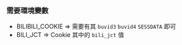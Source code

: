 ### 需要環境變數
- BILIBILI_COOKIE => 需要有其 `buvid3` `buvid4` `SESSDATA` 即可
- BILI_JCT  => Cookie 其中的 `bili_jct` 值